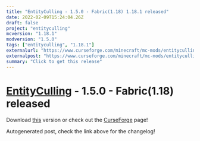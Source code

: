 ```yaml
---
title: "EntityCulling - 1.5.0 - Fabric(1.18) 1.18.1 released"
date: 2022-02-09T15:24:04.26Z
draft: false
project: "entityculling"
mcversion: "1.18.1"
modversion: "1.5.0"
tags: ["entityculling", "1.18.1"]
externalurl: "https://www.curseforge.com/minecraft/mc-mods/entityculling/files/3642143"
externalpost: "https://www.curseforge.com/minecraft/mc-mods/entityculling/files/3642143"
summary: "Click to get this release"
---
```

# [EntityCulling](/project/entityculling) - 1.5.0 - Fabric(1.18) released
Download [this](https://www.curseforge.com/minecraft/mc-mods/entityculling/files/3642143) version or check out the [CurseForge](https://www.curseforge.com/minecraft/mc-mods/entityculling) page!

Autogenerated post, check the link above for the changelog!
